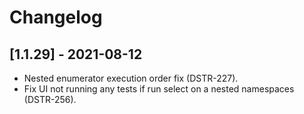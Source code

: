 # Changelog

## [1.1.29] - 2021-08-12
- Nested enumerator execution order fix (DSTR-227).
- Fix UI not running any tests if run select on a nested namespaces (DSTR-256).

